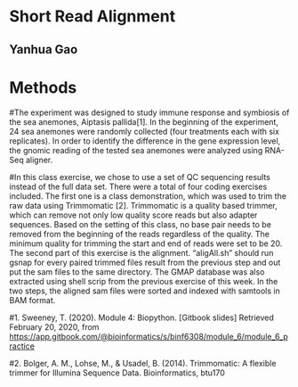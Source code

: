 # Short Read Alignment

## Yanhua Gao

#  Methods

#The experiment was designed to study immune response and symbiosis of the sea anemones, Aiptasis pallida[1]. In the beginning of the experiment, 24 sea anemones  were randomly collected (four treatments each with six replicates). In order to identify the difference in the gene expression level, the  gnomic reading of the tested sea anemones  were analyzed using RNA-Seq aligner.  

#In this class exercise, we chose to use a set of QC sequencing results instead of the full data set. There were a total of four coding exercises included. The first one is a class demonstration, which was used to trim the raw data using Trimmomatic [2]. Trimmomatic is a quality based trimmer, which can remove not only low quality score reads but also adapter sequences. Based on the setting of this class, no base pair needs to be removed from the beginning of the reads regardless of  the quality. The minimum quality for trimming the start and end of reads were set to be 20.  The second part of this exercise is the alignment.  “aligAll.sh” should run gsnap for every paired trimmed files result from the previous step and out put the sam files to the same directory. The GMAP database was also extracted using shell scrip from the previous exercise of this week.  In the two steps, the aligned sam files were sorted and indexed with samtools in BAM format. 

#1. Sweeney, T. (2020). Module 4: Biopython. [Gitbook slides] Retrieved February 20, 2020, from https://app.gitbook.com/@bioinformatics/s/binf6308/module_6/module_6_practice

#2. Bolger, A. M., Lohse, M., & Usadel, B. (2014). Trimmomatic: A flexible trimmer for Illumina Sequence Data. Bioinformatics, btu170 
